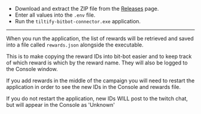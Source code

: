 - Download and extract the ZIP file from the [Releases](https://github.com/Anne-Munition/tiltify-bitbot-connector/releases) page.
- Enter all values into the `.env` file.
- Run the `tiltify-bitbot-connector.exe` application.

---

When you run the application, the list of rewards will be retrieved and saved into a file called `rewards.json` alongside the executable.

This is to make copying the reward IDs into bit-bot easier and to keep track of which reward is which by the reward name.
They will also be logged to the Console window.

If you add rewards in the middle of the campaign you will need to restart the application in order to see the new IDs in the Console and rewards file.

If you do not restart the application, new IDs WILL post to the twitch chat, but will appear in the Console as 'Unknown'
